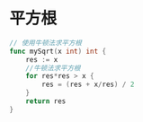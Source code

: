 # 平方根

```go showLineNumbers
// 使用牛顿法求平方根
func mySqrt(x int) int {
    res := x
    //牛顿法求平方根
    for res*res > x {
        res = (res + x/res) / 2
    }
    return res
}
```